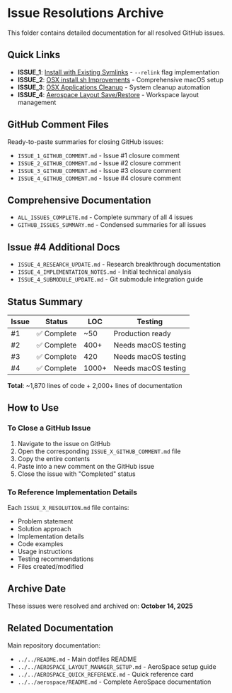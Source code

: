 # Issue Resolutions Archive

This folder contains detailed documentation for all resolved GitHub issues.

## Quick Links

- **ISSUE_1**: [Install with Existing Symlinks](./ISSUE_1_RESOLUTION.md) - `--relink` flag implementation
- **ISSUE_2**: [OSX install.sh Improvements](./ISSUE_2_RESOLUTION.md) - Comprehensive macOS setup
- **ISSUE_3**: [OSX Applications Cleanup](./ISSUE_3_RESOLUTION.md) - System cleanup automation
- **ISSUE_4**: [Aerospace Layout Save/Restore](./ISSUE_4_RESOLUTION.md) - Workspace layout management

## GitHub Comment Files

Ready-to-paste summaries for closing GitHub issues:

- `ISSUE_1_GITHUB_COMMENT.md` - Issue #1 closure comment
- `ISSUE_2_GITHUB_COMMENT.md` - Issue #2 closure comment
- `ISSUE_3_GITHUB_COMMENT.md` - Issue #3 closure comment
- `ISSUE_4_GITHUB_COMMENT.md` - Issue #4 closure comment

## Comprehensive Documentation

- `ALL_ISSUES_COMPLETE.md` - Complete summary of all 4 issues
- `GITHUB_ISSUES_SUMMARY.md` - Condensed summaries for all issues

## Issue #4 Additional Docs

- `ISSUE_4_RESEARCH_UPDATE.md` - Research breakthrough documentation
- `ISSUE_4_IMPLEMENTATION_NOTES.md` - Initial technical analysis
- `ISSUE_4_SUBMODULE_UPDATE.md` - Git submodule integration guide

## Status Summary

| Issue | Status | LOC | Testing |
|-------|--------|-----|---------|
| #1 | ✅ Complete | ~50 | Production ready |
| #2 | ✅ Complete | 400+ | Needs macOS testing |
| #3 | ✅ Complete | 420 | Needs macOS testing |
| #4 | ✅ Complete | 1000+ | Needs macOS testing |

**Total**: ~1,870 lines of code + 2,000+ lines of documentation

## How to Use

### To Close a GitHub Issue

1. Navigate to the issue on GitHub
2. Open the corresponding `ISSUE_X_GITHUB_COMMENT.md` file
3. Copy the entire contents
4. Paste into a new comment on the GitHub issue
5. Close the issue with "Completed" status

### To Reference Implementation Details

Each `ISSUE_X_RESOLUTION.md` file contains:
- Problem statement
- Solution approach
- Implementation details
- Code examples
- Usage instructions
- Testing recommendations
- Files created/modified

## Archive Date

These issues were resolved and archived on: **October 14, 2025**

## Related Documentation

Main repository documentation:
- `../../README.md` - Main dotfiles README
- `../../AEROSPACE_LAYOUT_MANAGER_SETUP.md` - AeroSpace setup guide
- `../../AEROSPACE_QUICK_REFERENCE.md` - Quick reference card
- `../../aerospace/README.md` - Complete AeroSpace documentation
